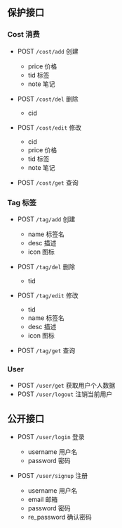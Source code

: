 ## 保护接口

### Cost 消费

- POST `/cost/add` 创建
  - price 价格
  - tid 标签
  - note 笔记

- POST `/cost/del` 删除
  - cid

- POST `/cost/edit` 修改
  - cid
  - price 价格
  - tid 标签
  - note 笔记

- POST `/cost/get` 查询

### Tag 标签

- POST `/tag/add` 创建
  - name 标签名
  - desc 描述
  - icon 图标

- POST `/tag/del` 删除
  - tid

- POST `/tag/edit` 修改
  - tid
  - name 标签名
  - desc 描述
  - icon 图标

- POST `/tag/get` 查询

### User

- POST `/user/get` 获取用户个人数据
- POST `/user/logout` 注销当前用户


## 公开接口

- POST `/user/login` 登录
  - username 用户名
  - password 密码

- POST `/user/signup` 注册
  - username 用户名
  - email 邮箱
  - password 密码
  - re_password 确认密码
